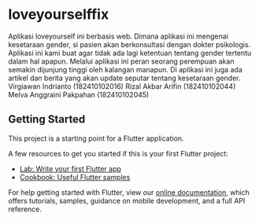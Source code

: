 # loveyourselffix

Aplikasi loveyourself ini berbasis web. Dimana aplikasi ini mengenai kesetaraan gender, si pasien akan berkonsultasi dengan dokter psikologis. Aplikasi ini kami buat agar tidak ada lagi ketentuan tentang gender tertentu dalam hal apapun. Melalui aplikasi ini peran seorang perempuan akan semakin dijunjung tinggi oleh kalangan manapun. Di aplikasi ini juga ada artikel dan berita yang akan update seputar tentang kesetaraan gender.
Virgiawan Indrianto (182410102016)
Rizal Akbar Arifin (182410102044)
Melva Anggraini Pakpahan (182410102045)

## Getting Started

This project is a starting point for a Flutter application.

A few resources to get you started if this is your first Flutter project:

- [Lab: Write your first Flutter app](https://flutter.dev/docs/get-started/codelab)
- [Cookbook: Useful Flutter samples](https://flutter.dev/docs/cookbook)

For help getting started with Flutter, view our
[online documentation](https://flutter.dev/docs), which offers tutorials,
samples, guidance on mobile development, and a full API reference.

